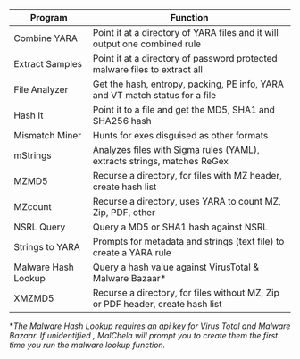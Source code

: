 
| Program             | Function                                                                 |
|---------------------|--------------------------------------------------------------------------|
| Combine YARA        | Point it at a directory of YARA files and it will output one combined rule |
| Extract Samples     | Point it at a directory of password protected malware files to extract all |
| File Analyzer       | Get the hash, entropy, packing, PE info, YARA and VT match status for a file |
| Hash It             | Point it to a file and get the MD5, SHA1 and SHA256 hash                 |
| Mismatch Miner      | Hunts for exes disguised as other formats                                |
| mStrings            | Analyzes files with Sigma rules (YAML), extracts strings, matches ReGex  |
| MZMD5               | Recurse a directory, for files with MZ header, create hash list          |
| MZcount             | Recurse a directory, uses YARA to count MZ, Zip, PDF, other              |
| NSRL Query          | Query a MD5 or SHA1 hash against NSRL                                    |
| Strings to YARA     | Prompts for metadata and strings (text file) to create a YARA rule       |
| Malware Hash Lookup | Query a hash value against VirusTotal & Malware Bazaar*                  |
| XMZMD5              | Recurse a directory, for files without MZ, Zip or PDF header, create hash list |

**The Malware Hash Lookup requires an api key for Virus Total and Malware Bazaar.  If unidentified , MalChela will prompt you to create them the first time you run the malware lookup function.*